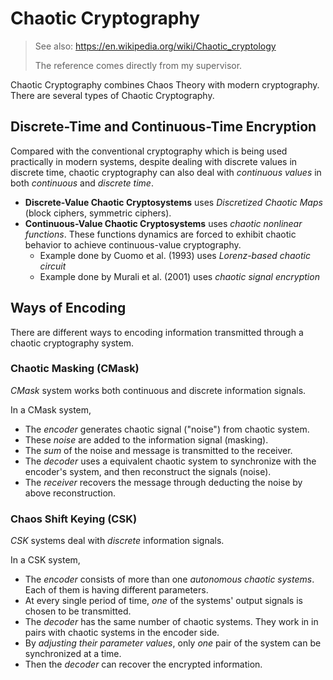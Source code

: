 # Chaotic Cryptography

> See also: https://en.wikipedia.org/wiki/Chaotic_cryptology
> 
> The reference comes directly from my supervisor.

Chaotic Cryptography combines Chaos Theory with modern cryptography. There are several types of Chaotic Cryptography.

## Discrete-Time and Continuous-Time Encryption

Compared with the conventional cryptography which is being used practically in modern systems, despite dealing with discrete values in discrete time, chaotic cryptography can also deal with *continuous values* in both *continuous* and *discrete time*.

- **Discrete-Value Chaotic Cryptosystems** uses *Discretized Chaotic Maps* (block ciphers, symmetric ciphers).
- **Continuous-Value Chaotic Cryptosystems** uses *chaotic nonlinear functions*. These functions dynamics are forced to exhibit chaotic behavior to achieve continuous-value cryptography.
  - Example done by Cuomo et al. (1993) uses *Lorenz-based chaotic circuit*
  - Example done by Murali et al. (2001) uses *chaotic signal encryption*

## Ways of Encoding

There are different ways to encoding information transmitted through a chaotic cryptography system.

### Chaotic Masking (CMask)

*CMask* system works both continuous and discrete information signals.

In a CMask system,

- The *encoder* generates chaotic signal ("noise") from chaotic system.
- These *noise* are added to the information signal (masking).
- The *sum* of the noise and message is transmitted to the receiver.
- The *decoder* uses a equivalent chaotic system to synchronize with the encoder's system, and then reconstruct the signals (noise).
- The *receiver* recovers the message through deducting the noise by above reconstruction.

### Chaos Shift Keying (CSK)

*CSK* systems deal with *discrete* information signals.

In a CSK system,

- The *encoder* consists of more than one *autonomous chaotic systems*. Each of them is having different parameters.
- At every single period of time, *one* of the systems' output signals is chosen to be transmitted.
- The *decoder* has the same number of chaotic systems. They work in in pairs with chaotic systems in the encoder side.
- By *adjusting their parameter values*, only *one* pair of the system can be synchronized at a time.
- Then the *decoder* can recover the encrypted information.
